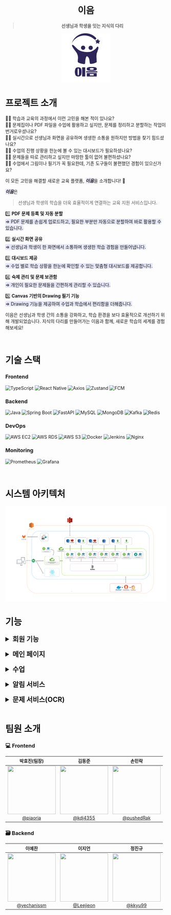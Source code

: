 <div align="center">

# 이음 

> **선생님과 학생을 잇는 지식의 다리**

<img src="./exec/GIF/이음.png" width="30%" height="30%" />

</div>

# 프로젝트 소개

💁‍♂️ 학습과 교육의 과정에서 이런 고민을 해본 적이 있나요?  
💁‍♂️ 문제집이나 PDF 파일을 수업에 활용하고 싶지만, 문제를 정리하고 분할하는 작업이 번거로우셨나요?  
💁‍♂️ 실시간으로 선생님과 화면을 공유하며 생생한 소통을 원하지만 방법을 찾기 힘드셨나요?  
💁‍♂️ 수업의 진행 상황을 한눈에 볼 수 있는 대시보드가 필요하셨나요?  
💁‍♂️ 문제들을 따로 관리하고 싶지만 마땅한 툴이 없어 불편하셨나요?  
💁‍♂️ 수업에서 그림이나 필기가 꼭 필요한데, 기존 도구들이 불편했던 경험이 있으신가요?

이 모든 고민을 해결할 새로운 교육 플랫폼, <span style="background-color:#E6E6FA">***이음***</span>을 소개합니다! 🌟

<span style="background-color:#E6E6FA">***이음***</span>은 
> 선생님과 학생의 학습을 더욱 효율적이게 연결하는 교육 지원 서비스입니다.

1️⃣ **PDF 문제 등록 및 자동 분할**  
<span style="background-color:#E6E6FA">⇒ PDF 문제를 손쉽게 업로드하고, 필요한 부분만 자동으로 분할하여 바로 활용할 수 있습니다.</span>

2️⃣ **실시간 화면 공유**  
<span style="background-color:#E6E6FA">⇒ 선생님과 학생이 한 화면에서 소통하며 생생한 학습 경험을 만들어냅니다.</span>

3️⃣ **대시보드 제공**  
<span style="background-color:#E6E6FA">⇒ 수업 별로 학습 상황을 한눈에 확인할 수 있는 맞춤형 대시보드를 제공합니다.</span>

4️⃣ **숙제 관리 및 문제 보관함**  
<span style="background-color:#E6E6FA">⇒ 개인이 필요한 문제들을 간편하게 관리할 수 있습니다. </span>

5️⃣ **Canvas 기반의 Drawing 필기 기능**  
<span style="background-color:#E6E6FA">⇒ Drawing 기능을 제공하여 수업과 학습에서 편리함을 더해줍니다.</span>

이음은 선생님과 학생 간의 소통을 강화하고, 학습 환경을 보다 효율적으로 개선하기 위해 개발되었습니다.
지식의 다리를 만들어가는 이음과 함께, 새로운 학습의 세계를 경험해보세요!

<br/>

# 기술 스택

### Frontend

![TypeScript](https://img.shields.io/badge/TypeScript-3178C6?style=flat-square&logo=typescript&logoColor=white) 
![React Native](https://img.shields.io/badge/React%20Native-61DAFB?style=flat-square&logo=react&logoColor=white) 
![Axios](https://img.shields.io/badge/Axios-5A29E4?style=flat-square&logo=axios&logoColor=white) 
![Zustand](https://img.shields.io/badge/Zustand-D1AB66?style=flat-square&logoColor=white) 
![FCM](https://img.shields.io/badge/FCM-DD2C00?style=flat-square&logo=firebase&logoColor=white) 

### Backend

![Java](https://img.shields.io/badge/Java-ED8B00?style=flat-square&logo=openjdk&logoColor=white) 
![Spring Boot](https://img.shields.io/badge/Spring%20Boot-6DB33F?style=flat-square&logo=spring-boot&logoColor=white)
![FastAPI](https://img.shields.io/badge/FastAPI-009688?style=flat-square&logo=fastapi&logoColor=white)
![MySQL](https://img.shields.io/badge/MySQL-4479A1?style=flat-square&logo=mysql&logoColor=white)
![MongoDB](https://img.shields.io/badge/MongoDB-47A248?style=flat-square&logo=MongoDB&logoColor=white)
![Kafka](https://img.shields.io/badge/Apache%20Kafka-231F20?style=flat-square&logo=apachekafka&logoColor=white)
![Redis](https://img.shields.io/badge/redis-FF4438?style=flat-square&logo=redis&logoColor=white)

### DevOps

![AWS EC2](https://img.shields.io/badge/AWS%20EC2-FF9900?style=flat-square&logo=amazonec2&logoColor=white) 
![AWS RDS](https://img.shields.io/badge/AWS%20RDS-527FFF?style=flat-square&logo=amazonrds&logoColor=white) 
![AWS S3](https://img.shields.io/badge/AWS%20S3-569A31?style=flat-square&logo=amazons3&logoColor=white) 
![Docker](https://img.shields.io/badge/Docker-2496ED?style=flat-square&logo=docker&logoColor=white) 
![Jenkins](https://img.shields.io/badge/Jenkins-D24939?style=flat-square&logo=jenkins&logoColor=white) 
![Nginx](https://img.shields.io/badge/Nginx-009639?style=flat-square&logo=nginx&logoColor=white)  

### Monitoring
![Prometheus](https://img.shields.io/badge/Prometheus-E6522C?style=flat-square&logo=prometheus&logoColor=white)
![Grafana](https://img.shields.io/badge/Grafana-F46800?style=flat-square&logo=Grafana&logoColor=white)

<br/>

# 시스템 아키텍처
<img src="./exec/GIF/KakaoTalk_20241120_171457710.png">  

# 기능

<details>
<summary style="font-size:150%; font-weight: bold">회원 기능</summary>
<div markdown="1" align="center">

### 회원가입(선생님)
<img src="./exec/GIF/회원가입(선생님).gif" width="80%" height="80%">

### 자동 로그인
<img src="./exec/GIF/자동로그인.gif" width="80%" height="80%">

### 프로필 관리
<img src="./exec/GIF/프로필 사진 삭제 및 수정.gif" width="80%" height="80%">

</div>
</details>

<br>

<details>
<summary style="font-size:150%; font-weight: bold">메인 페이지</summary>
<div markdown="1" align="center">

### 한줄 메시지
<img src="./exec/GIF/메인 페이지 - 한줄 메세지 설정.gif" width="80%" height="80%">

### Todo 생성
<img src="./exec/GIF/메인 페이지 - Todo 설정.gif" width="80%" height="80%">

### Todo 관리
<img src="./exec/GIF/메인 페이지 - todo 수정, 상태 토글.gif" width="80%" height="80%">

### 날씨 및 달력
<img src="./exec/GIF/메인 페이지 - 날씨, 달력.gif" width="80%" height="80%">

### 시간표
<img src="./exec/GIF/메인페이지 - 시간표.gif" width="80%" height="80%">

### 사이드 바
<img src="./exec/GIF/사이드 바 토글.gif" width="80%" height="80%">
</div>
</details>

<br>

<details>
<summary style="font-size:150%; font-weight: bold">수업</summary>
<div markdown="1" align="center">

### 공지사항 설정
<img src="./exec/GIF/수업페이지 공지사항 설정.gif" width="80%" height="80%">

### 수업 리스트
<img src="./exec/GIF/수업 리스트 페이지 - 책 애니메이션.gif" width="80%" height="80%">

### 숙제 내기
<img src="./exec/GIF/수업페이지 숙제 내기.gif" width="80%" height="80%">

### 시험 생성
<img src="./exec/GIF/수업페이지 시험 생성.gif" width="80%" height="80%">

### 시험, 숙제 결과 확인
<img src="./exec/GIF/수업페이지 시험, 숙제 결과 확인.gif" width="80%" height="80%">

### 학급평균 및 개별 점수 확인
<img src="./exec/GIF/수업페이지 학급평균 및 개별 점수 확인.gif" width="80%" height="80%">

### 수업 필기 다시보기
<img src="./exec/GIF/레슨 리스트 - 수업 필기 다시보기(선생님필기 내필기 토글).gif" width="80%" height="80%">

### 수업 시작
<img src="./exec/GIF/수업 시작 (학생리스트 페이지).gif" width="80%" height="80%">

### 학생 입장
<img src="./exec/GIF/학생리스트 페이지 학생별 액션(입장 페이지이동 퇴장).gif" width="80%" height="80%">

### 문제 풀기(숙제 페이지)
<img src="./exec/GIF/숙제 페이지, 문제 풀러가기.gif" width="80%" height="80%">

### 시험 제출(시험 페이지)
<img src="./exec/GIF/시험 페이지 시험보기, 제출, 채점.gif" width="80%" height="80%">

</div>
</details>

<br>

<details>
<summary style="font-size:150%; font-weight: bold">알림 서비스</summary>
<div markdown="1" align="center">

### 알림 서비스
<img src="./exec/GIF/알림서비스.gif" width="80%" height="80%">

### D-day
<img src="./exec/GIF/알림 페이지 - D day 설치.gif" width="80%" height="80%">

### 알림 관리(읽음, 삭제)
<img src="./exec/GIF/알림 페이지 - 읽음 전체읽음 삭제.gif" width="80%" height="80%">

</div>
</details>

<br>

<details>
<summary style="font-size:150%; font-weight: bold">문제 서비스(OCR)</summary>
<div markdown="1" align="center">

### OCR
<img src="./exec/GIF/OCR 문제 생성.gif" width="80%" height="80%">

### 문제 미리보기
<img src="./exec/GIF/문제 미리보기 수정 삭제 이동.gif" width="80%" height="80%">

### 폴더(문제 보관함)
<img src="./exec/GIF/폴더 생성 이동 삭제.gif" width="80%" height="80%">

</div>
</details>

<br>

# 팀원 소개

### 💻 Frontend

| 박효진(팀장) | 김동준 | 손민락 |
|:---------:|:---------:|:---------:|
| [<img src="https://avatars.githubusercontent.com/piaoria" height=150 width=150> <br/> @piaoria](https://github.com/piaoria) | [<img src="https://avatars.githubusercontent.com/kdj4355" height=150 width=150> <br/> @kdj4355](https://github.com/kdj4355) | [<img src="https://avatars.githubusercontent.com/pushedRak" height=150 width=150> <br/> @pushedRak](https://github.com/pushedRak) |

### 🗃️ Backend
|이예찬 | 이지언 | 정진규
|:--------:|:---------:|:---------:|
| [<img src="https://avatars.githubusercontent.com/yechanissm" height=150 width=150> <br/> @yechanissm](https://github.com/yechanissm) | [<img src="https://avatars.githubusercontent.com/Leejieon" height=150 width=150> <br/> @Leejieon](https://github.com/Leejieon) | [<img src="https://avatars.githubusercontent.com/kkyu99" height=150 width=150> <br/> @kkyu99](https://github.com/kkyu99) |
